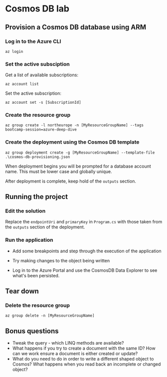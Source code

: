 # Cosmos DB lab

## Provision a Cosmos DB database using ARM

### Log in to the Azure CLI

`az login`

### Set the active subsciption

Get a list of available subscriptions:

`az account list`

Set the active subscription:

`az account set -s [SubscriptionId]`

### Create the resource group

`az group create -l northeurope -n [MyResourceGroupName] --tags bootcamp-session=azure-deep-dive`

### Create the deployment using the Cosmos DB template

`az group deployment create -g [MyResourceGroupName] --template-file .\cosmos-db-provisioning.json`

When deployment begins you will be prompted for a database account name. This must be lower case and globally unique.

After deployment is complete, keep hold of the `outputs` section.

## Running the project

### Edit the solution

Replace the `endpointUri` and `primaryKey` in `Program.cs` with those taken from the `outputs` section of the deployment.

### Run the application

* Add some breakpoints and step through the execution of the application

* Try making changes to the object being written

* Log in to the Azure Portal and use the CosmosDB Data Explorer to see what's been persisted.

## Tear down

### Delete the resource group

`az group delete -n [MyResourceGroupName]`

## Bonus questions

* Tweak the query - which LINQ methods are available?
* What happens if you try to create a document with the same ID? How can we work ensure a document is either created or update?
* What do you need to do in order to write a different shaped object to Cosmos? What happens when you read back an incomplete or changed object?
